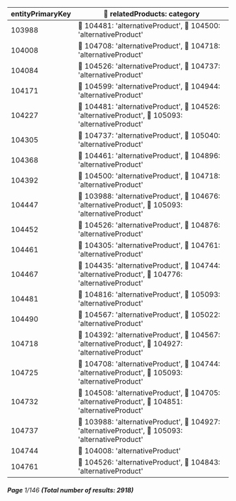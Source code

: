 | entityPrimaryKey | 🔗 relatedProducts: category                                                                      |
| ---------------- | ------------------------------------------------------------------------------------------------- |
| 103988           | 🔗 104481: 'alternativeProduct', 🔗 104500: 'alternativeProduct'                                  |
| 104008           | 🔗 104708: 'alternativeProduct', 🔗 104718: 'alternativeProduct'                                  |
| 104084           | 🔗 104526: 'alternativeProduct', 🔗 104737: 'alternativeProduct'                                  |
| 104171           | 🔗 104599: 'alternativeProduct', 🔗 104944: 'alternativeProduct'                                  |
| 104227           | 🔗 104481: 'alternativeProduct', 🔗 104526: 'alternativeProduct', 🔗 105093: 'alternativeProduct' |
| 104305           | 🔗 104737: 'alternativeProduct', 🔗 105040: 'alternativeProduct'                                  |
| 104368           | 🔗 104461: 'alternativeProduct', 🔗 104896: 'alternativeProduct'                                  |
| 104392           | 🔗 104500: 'alternativeProduct', 🔗 104718: 'alternativeProduct'                                  |
| 104447           | 🔗 103988: 'alternativeProduct', 🔗 104676: 'alternativeProduct', 🔗 105093: 'alternativeProduct' |
| 104452           | 🔗 104526: 'alternativeProduct', 🔗 104876: 'alternativeProduct'                                  |
| 104461           | 🔗 104305: 'alternativeProduct', 🔗 104761: 'alternativeProduct'                                  |
| 104467           | 🔗 104435: 'alternativeProduct', 🔗 104744: 'alternativeProduct', 🔗 104776: 'alternativeProduct' |
| 104481           | 🔗 104816: 'alternativeProduct', 🔗 105093: 'alternativeProduct'                                  |
| 104490           | 🔗 104567: 'alternativeProduct', 🔗 105022: 'alternativeProduct'                                  |
| 104718           | 🔗 104392: 'alternativeProduct', 🔗 104567: 'alternativeProduct', 🔗 104927: 'alternativeProduct' |
| 104725           | 🔗 104708: 'alternativeProduct', 🔗 104744: 'alternativeProduct', 🔗 105093: 'alternativeProduct' |
| 104732           | 🔗 104508: 'alternativeProduct', 🔗 104705: 'alternativeProduct', 🔗 104851: 'alternativeProduct' |
| 104737           | 🔗 103988: 'alternativeProduct', 🔗 104927: 'alternativeProduct', 🔗 105093: 'alternativeProduct' |
| 104744           | 🔗 104008: 'alternativeProduct'                                                                   |
| 104761           | 🔗 104526: 'alternativeProduct', 🔗 104843: 'alternativeProduct'                                  |

###### **Page** 1/146 **(Total number of results: 2918)**